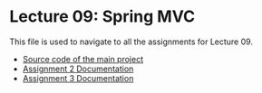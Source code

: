 # Lecture 09: Spring MVC

This file is used to navigate to all the assignments for Lecture 09.

- [Source code of the main project](lab/src/main/java/findo/lab/LabApplication.java)
- [Assignment 2 Documentation](Assignment2.md)
- [Assignment 3 Documentation](Assignment3.md)